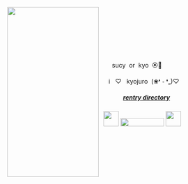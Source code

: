 <p align="right">
‎ 
 ‎ 
 ‎ 
<img align="left" width="210" height="390"  src="https://i.imgur.com/D4pzR42.jpeg">

 ‎‎ ‎‎ 
<p>  ‎ ‎ ‎ ‎ ‎ ‎ ‎ ‎ ‎ ‎ ‎ ‎ ‎ ‎ ‎ ‎ ‎ ‎ ‎ ‎ ‎ ‎ ‎ ‎ ‎ ‎  ‎ ‎ ‎ ‎ ‎ ‎ ‎ ‎ ‎ ‎ ‎ ‎ ‎ ‎ ‎ ‎ </p>


 ‎ ‎ ‎ ‎</p> ‎ ‎ ‎ ‎ ‎ ‎ ‎ ‎sucy ‎‎ or ‎‎ kyo ‎‎ 🏵️🌺</p>
 ‎ ‎  ‎ ‎‎  ‎ ‎‎i ‎‎ ‎‎ ♡ ‎‎ ‎‎ kyojuro   ‎‎ (❀❛ ֊ ❛„)♡
 ‎ ‎

#####  ‎ ‎ ‎ ‎ ‎ ‎ ‎ ‎ ‎ ‎‎ ‎ ‎ ‎ ‎ ‎‎ ‎‎ ‎[rentry directory](https://rentry.co/yomoya)


<div align="left">
 ‎ ‎ ‎‎<img src="https://64.media.tumblr.com/08f1157e4fb62352185b36afec10b822/67f379b253a55304-79/s75x75_c1/2dd301de7828b4fb0d8607ba40db757cc46bd729.gifv" width="35" height="35" /> <img src="https://komarev.com/ghpvc/?username=kyostro&label=4evrx&color=be2820" width="100" height="19"/> <img src="https://64.media.tumblr.com/581809eba389f8d2ccce2c57b2eb9b8a/67f379b253a55304-15/s75x75_c1/f4206f7a9cad6744daa64d2f7c4a7afb3c4970be.gifv" width="35" height="35" />
